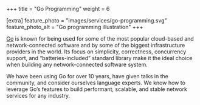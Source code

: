 +++
title = "Go Programming"
weight = 6

[extra]
feature_photo = "images/services/go-programming.svg"
feature_photo_alt = "Go programming illustration"
+++

[Go](https://go.dev "Go language website") is known for being used for some of the most popular cloud-based and network-connected software and by some of the biggest infrastructure providers in the world. Its focus on simplicity, correctness, concurrency support, and “batteries-included” standard library make it the ideal choice when building any network-connected software system. 

We have been using Go for over 10 years, have given talks in the community, and consider ourselves language experts. We know how to leverage Go’s features to build performant, scalable, and stable network services for any industry.
